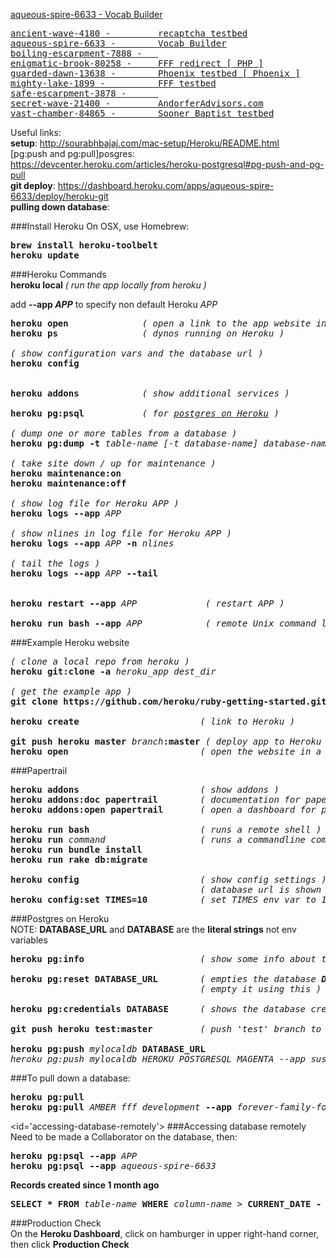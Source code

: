 <a href="https://aqueous-spire-6633.herokuapp.com" target="_blank" >aqueous-spire-6633 -        Vocab Builder</a>

<pre>
<a href="https://ancient-wave-4180.herokuapp.com">ancient-wave-4180 -         recaptcha testbed</a>
<a href="https://aqueous-spire-6633.herokuapp.com" target="_blank">aqueous-spire-6633 -        Vocab Builder</a>
<a href="https://boiling-escarpment-7888.herokuapp.com" target="_blank">boiling-escarpment-7888 -   </a>
<a href="https://enigmatic-brook-80258.herokuapp.com" target="_blank">enigmatic-brook-80258 -     FFF redirect [ PHP ]</a>
<a href="https://guarded-dawn-13638.herokuapp.com" target="_blank">guarded-dawn-13638 -        Phoenix testbed [ Phoenix ]</a>
<a href="https://mighty-lake-1899.herokuapp.com" target="_blank">mighty-lake-1899 -          FFF testbed</a>
<a href="https://safe-escarpment-3878.herokuapp.com" target="_blank">safe-escarpment-3878 -      </a>
<a href="https://secret-wave-21400.herokuapp.com" target="_blank">secret-wave-21400 -         AndorferAdvisors.com</a>
<a href="https://vast-chamber-84865.herokuapp.com" target="_blank">vast-chamber-84865 -        Sooner Baptist testbed</a>
</pre>

Useful links:  
<b>setup</b>: http://sourabhbajaj.com/mac-setup/Heroku/README.html  
[pg:push and pg:pull]posgres</b>: https://devcenter.heroku.com/articles/heroku-postgresql#pg-push-and-pg-pull  
**git deploy**: https://dashboard.heroku.com/apps/aqueous-spire-6633/deploy/heroku-git   
**pulling down database**: 


###Install Heroku
On OSX, use Homebrew:  
<pre>
<b>brew install heroku-toolbelt</b>
<b>heroku update</b>
</pre>

###Heroku Commands  
<b>heroku local</b>             <em>( run the app locally from heroku )</em>

add <b>--app <em>APP</em></b> to specify non default Heroku <em>APP</em>  
<pre>
<b>heroku open</b>              <em>( open a link to the app website in local browser )</em>
<b>heroku ps</b>                <em>( dynos running on Heroku )</em>

<em>( show configuration vars and the database url )</em>
<b>heroku config</b>            


<b>heroku addons</b>            <em>( show additional services )</em>

<b>heroku pg:psql</b>           <em>( for <a href="#accessing-database-remotely">postgres on Heroku</a> )</em>

<em>( dump one or more tables from a database )</em>
<b>heroku pg:dump -t</b> <em>table-name [-t database-name] database-name</em>

<em>( take site down / up for maintenance )</em>
<b>heroku maintenance:on</b>    
<b>heroku maintenance:off</b>

<em>( show log file for Heroku APP )</em>
<b>heroku logs --app</b> <em>APP</em> 

<em>( show nlines in log file for Heroku APP )</em>
<b>heroku logs --app</b> <em>APP</em> <b>-n</b> <em>nlines</em>  

<em>( tail the logs )</em>
<b>heroku logs --app</b> <em>APP</em> <b>--tail</b> 


<b>heroku restart --app</b> <em>APP</em>             <em>( restart APP )</em>

<b>heroku run bash --app</b> <em>APP</em>            <em>( remote Unix command line )</em>
</pre>
  
###Example Heroku website
<pre>
<em>( clone a local repo from heroku )</em>
<b>heroku git:clone -a</b> <em>heroku_app</em> <em>dest_dir</em>

<em>( get the example app )</em>
<b>git clone https://github.com/heroku/ruby-getting-started.git</b> 

<b>heroku create</b>                       <em>( link to Heroku )</em>

<b>git push heroku master</b> <em>branch</em><b>:master</b> <em>( deploy app to Heroku git )</em>
<b>heroku open</b>                         <em>( open the website in a local browser )</em>
</pre>

###Papertrail
<pre>
<b>heroku addons</b>                       <em>( show addons )</em>
<b>heroku addons:doc papertrail</b>        <em>( documentation for papertrail )</em>
<b>heroku addons:open papertrail</b>       <em>( open a dashboard for papertrail )</em>

<b>heroku run bash</b>                     <em>( runs a remote shell )</em>
<b>heroku run</b> <em>command</em>                  <em>( runs a commandline command )</em>
<b>heroku run bundle install</b>
<b>heroku run rake db:migrate</b>

<b>heroku config</b>                       <em>( show config settings )</em>
                                    <em>( database url is shown here )</em>
<b>heroku config:set TIMES=10</b>          <em>( set TIMES env var to 10 )</em>
</pre>

###Postgres on Heroku  
NOTE: <b>DATABASE_URL</b> and <b>DATABASE</b> are the <b>literal strings</b> not env variables  
<pre>
<b>heroku pg:info</b>                      <em>( show some info about the database )</em>

<b>heroku pg:reset DATABASE_URL</b>        <em>( empties the database <b>DO NOT DELETE THE DATABASE</b></em>
                                    <em>( empty it using this )</em>

<b>heroku pg:credentials DATABASE</b>      <em>( shows the database credentials: username, password)</em>

<b>git push heroku test:master</b>         <em>( push 'test' branch to 'master' on heroku )</em>

<b>heroku pg:push</b> <em>mylocaldb</em> <b>DATABASE_URL</b>
<em>heroku pg:push mylocaldb HEROKU_POSTGRESQL_MAGENTA --app sushi</em>
</pre>

###To pull down a database:
<pre>
<b>heroku pg:pull</b>
<b>heroku pg:pull</b> <em>AMBER fff_development</em> <b>--app</b> <em>forever-family-foundation</em>
</pre>

<id='accessing-database-remotely'>
###Accessing database remotely
Need to be made a Collaborator on the database, then:  
<pre>
<b>heroku pg:psql --app</b> <em>APP</em>  
<b>heroku pg:psql --app</b> <em>aqueous-spire-6633</em>
</pre>
**Records created since 1 month ago**  
<pre>
<b>SELECT * FROM</b> <em>table-name</em> <b>WHERE</b> <em>column-name</em> > <b>CURRENT_DATE - INTERVAL '1 month';</b>
</pre>
###Production Check  
On the **Heroku  Dashboard**, click on hamburger in upper right-hand corner, then click **Production Check**

